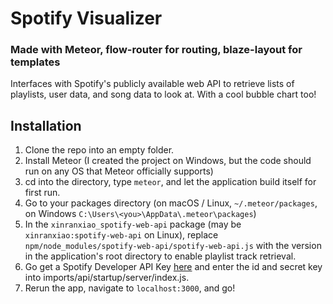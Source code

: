 # Spotify Visualizer
### Made with Meteor, flow-router for routing, blaze-layout for templates

Interfaces with Spotify's publicly available web API to retrieve lists of playlists, user data, and song data to look at. With a cool bubble chart too!

## Installation
1. Clone the repo into an empty folder.
2. Install Meteor (I created the project on Windows, but the code should run on any OS that Meteor officially supports)
3. cd into the directory, type `meteor`, and let the application build itself for first run.
4. Go to your packages directory (on macOS / Linux, `~/.meteor/packages`, on Windows `C:\Users\<you>\AppData\.meteor\packages`)
5. In the `xinranxiao_spotify-web-api` package (may be `xinranxiao:spotify-web-api` on Linux), replace `npm/node_modules/spotify-web-api/spotify-web-api.js` with the version in the application's root directory to enable playlist track retrieval.
6. Go get a Spotify Developer API Key [here](https://developer.spotify.com/web-api/) and enter the id and secret key into imports/api/startup/server/index.js.
7. Rerun the app, navigate to `localhost:3000`, and go!
